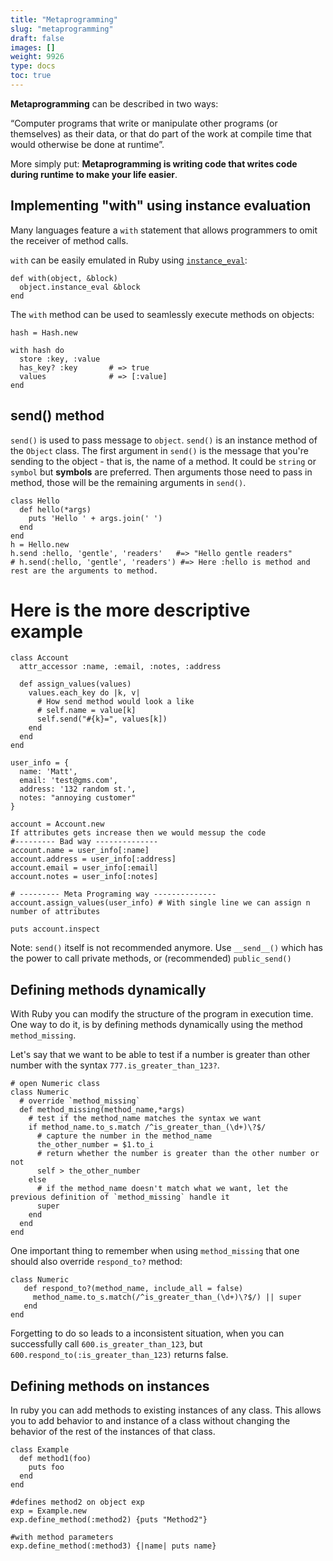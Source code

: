 ```yaml
---
title: "Metaprogramming"
slug: "metaprogramming"
draft: false
images: []
weight: 9926
type: docs
toc: true
---
```


**Metaprogramming** can be described in two ways:

“Computer programs that write or manipulate other programs (or themselves) as their data, or that do part of the work at compile time that would otherwise be done at runtime”.

More simply put: **Metaprogramming is writing code that writes code during runtime to make your life easier**.



## Implementing "with" using instance evaluation
Many languages feature a `with` statement that allows programmers to omit the receiver of method calls.

`with` can be easily emulated in Ruby using [`instance_eval`][BasicObject#instance_eval]:

    def with(object, &block)
      object.instance_eval &block
    end

The `with` method can be used to seamlessly execute methods on objects:

    hash = Hash.new

    with hash do
      store :key, :value
      has_key? :key       # => true
      values              # => [:value]
    end

[BasicObject#instance_eval]: http://ruby-doc.org/core/BasicObject.html#method-i-instance_eval

## send() method
`send()` is used to pass message to `object`. `send()` is an instance method of the `Object` class. 
The first argument in `send()` is the message that you're sending to the object - that is, the name of a method. It could be `string` or `symbol` but **symbols** are preferred. Then arguments those need to pass in method, those will be the remaining arguments in `send()`.

    class Hello
      def hello(*args)
        puts 'Hello ' + args.join(' ')
      end
    end
    h = Hello.new
    h.send :hello, 'gentle', 'readers'   #=> "Hello gentle readers"
    # h.send(:hello, 'gentle', 'readers') #=> Here :hello is method and rest are the arguments to method.


# Here is the more descriptive example

    class Account
      attr_accessor :name, :email, :notes, :address
    
      def assign_values(values)
        values.each_key do |k, v|
          # How send method would look a like
          # self.name = value[k]
          self.send("#{k}=", values[k])
        end
      end
    end
    
    user_info = {
      name: 'Matt',
      email: 'test@gms.com',
      address: '132 random st.',
      notes: "annoying customer"
    }
    
    account = Account.new
    If attributes gets increase then we would messup the code
    #--------- Bad way --------------
    account.name = user_info[:name]
    account.address = user_info[:address]
    account.email = user_info[:email]
    account.notes = user_info[:notes]
    
    # --------- Meta Programing way --------------
    account.assign_values(user_info) # With single line we can assign n number of attributes
    
    puts account.inspect

Note: `send()` itself is not recommended anymore. Use `__send__()` which has the power to call private methods, or (recommended) `public_send()` 


## Defining methods dynamically
With Ruby you can modify the structure of the program in execution time. One way to do it, is by defining methods dynamically using the method `method_missing`.

Let's say that we want to be able to test if a number is greater than other number with the syntax `777.is_greater_than_123?`.
    
    # open Numeric class
    class Numeric
      # override `method_missing`
      def method_missing(method_name,*args)
        # test if the method_name matches the syntax we want
        if method_name.to_s.match /^is_greater_than_(\d+)\?$/
          # capture the number in the method_name
          the_other_number = $1.to_i
          # return whether the number is greater than the other number or not
          self > the_other_number
        else
          # if the method_name doesn't match what we want, let the previous definition of `method_missing` handle it
          super
        end
      end
    end

One important thing to remember when using `method_missing` that one should also override `respond_to?` method:

    class Numeric
       def respond_to?(method_name, include_all = false) 
         method_name.to_s.match(/^is_greater_than_(\d+)\?$/) || super
       end
    end

Forgetting to do so leads to a inconsistent situation, when you can successfully call `600.is_greater_than_123`, but `600.respond_to(:is_greater_than_123)` returns false.

## Defining methods on instances
In ruby you can add methods to existing instances of any class. This allows you to add behavior to and instance of a class without changing the behavior of the rest of the instances of that class.

    class Example
      def method1(foo)
        puts foo
      end
    end

    #defines method2 on object exp
    exp = Example.new
    exp.define_method(:method2) {puts "Method2"}

    #with method parameters
    exp.define_method(:method3) {|name| puts name}

